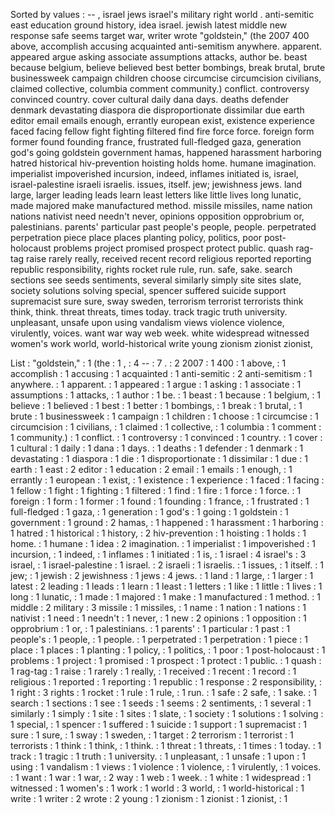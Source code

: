 Sorted by values :
-- , israel jews israel's military right world . anti-semitic east education ground history, idea israel. jewish latest middle new response safe seems target war, writer wrote "goldstein," (the 2007 400 above, accomplish accusing acquainted anti-semitism anywhere. apparent. appeared argue asking associate assumptions attacks, author be. beast because belgium, believe believed best better bombings, break brutal, brute businessweek campaign children choose circumcise circumcision civilians, claimed collective, columbia comment community.) conflict. controversy convinced country. cover cultural daily dana days. deaths defender denmark devastating diaspora die disproportionate dissimilar due earth editor email emails enough, errantly european exist, existence experience faced facing fellow fight fighting filtered find fire force force. foreign form former found founding france, frustrated full-fledged gaza, generation god's going goldstein government hamas, happened harassment harboring hatred historical hiv-prevention hoisting holds home. humane imagination. imperialist impoverished incursion, indeed, inflames initiated is, israel, israel-palestine israeli israelis. issues, itself. jew; jewishness jews. land large, larger leading leads learn least letters like little lives long lunatic, made majored make manufactured method. missile missiles, name nation nations nativist need needn't never, opinions opposition opprobrium or, palestinians. parents' particular past people's people, people. perpetrated perpetration piece place places planting policy, politics, poor post-holocaust problems project promised prospect protect public. quash rag-tag raise rarely really, received recent record religious reported reporting republic responsibility, rights rocket rule rule, run. safe, sake. search sections see seeds sentiments, several similarly simply site sites slate, society solutions solving special, spencer suffered suicide support supremacist sure sure, sway sweden, terrorism terrorist terrorists think think, think. threat threats, times today. track tragic truth university. unpleasant, unsafe upon using vandalism views violence violence, virulently, voices. want war way web week. white widespread witnessed women's work world, world-historical write young zionism zionist zionist, 

List :
"goldstein," : 1
(the : 1
, : 4
-- : 7
. : 2
2007 : 1
400 : 1
above, : 1
accomplish : 1
accusing : 1
acquainted : 1
anti-semitic : 2
anti-semitism : 1
anywhere. : 1
apparent. : 1
appeared : 1
argue : 1
asking : 1
associate : 1
assumptions : 1
attacks, : 1
author : 1
be. : 1
beast : 1
because : 1
belgium, : 1
believe : 1
believed : 1
best : 1
better : 1
bombings, : 1
break : 1
brutal, : 1
brute : 1
businessweek : 1
campaign : 1
children : 1
choose : 1
circumcise : 1
circumcision : 1
civilians, : 1
claimed : 1
collective, : 1
columbia : 1
comment : 1
community.) : 1
conflict. : 1
controversy : 1
convinced : 1
country. : 1
cover : 1
cultural : 1
daily : 1
dana : 1
days. : 1
deaths : 1
defender : 1
denmark : 1
devastating : 1
diaspora : 1
die : 1
disproportionate : 1
dissimilar : 1
due : 1
earth : 1
east : 2
editor : 1
education : 2
email : 1
emails : 1
enough, : 1
errantly : 1
european : 1
exist, : 1
existence : 1
experience : 1
faced : 1
facing : 1
fellow : 1
fight : 1
fighting : 1
filtered : 1
find : 1
fire : 1
force : 1
force. : 1
foreign : 1
form : 1
former : 1
found : 1
founding : 1
france, : 1
frustrated : 1
full-fledged : 1
gaza, : 1
generation : 1
god's : 1
going : 1
goldstein : 1
government : 1
ground : 2
hamas, : 1
happened : 1
harassment : 1
harboring : 1
hatred : 1
historical : 1
history, : 2
hiv-prevention : 1
hoisting : 1
holds : 1
home. : 1
humane : 1
idea : 2
imagination. : 1
imperialist : 1
impoverished : 1
incursion, : 1
indeed, : 1
inflames : 1
initiated : 1
is, : 1
israel : 4
israel's : 3
israel, : 1
israel-palestine : 1
israel. : 2
israeli : 1
israelis. : 1
issues, : 1
itself. : 1
jew; : 1
jewish : 2
jewishness : 1
jews : 4
jews. : 1
land : 1
large, : 1
larger : 1
latest : 2
leading : 1
leads : 1
learn : 1
least : 1
letters : 1
like : 1
little : 1
lives : 1
long : 1
lunatic, : 1
made : 1
majored : 1
make : 1
manufactured : 1
method. : 1
middle : 2
military : 3
missile : 1
missiles, : 1
name : 1
nation : 1
nations : 1
nativist : 1
need : 1
needn't : 1
never, : 1
new : 2
opinions : 1
opposition : 1
opprobrium : 1
or, : 1
palestinians. : 1
parents' : 1
particular : 1
past : 1
people's : 1
people, : 1
people. : 1
perpetrated : 1
perpetration : 1
piece : 1
place : 1
places : 1
planting : 1
policy, : 1
politics, : 1
poor : 1
post-holocaust : 1
problems : 1
project : 1
promised : 1
prospect : 1
protect : 1
public. : 1
quash : 1
rag-tag : 1
raise : 1
rarely : 1
really, : 1
received : 1
recent : 1
record : 1
religious : 1
reported : 1
reporting : 1
republic : 1
response : 2
responsibility, : 1
right : 3
rights : 1
rocket : 1
rule : 1
rule, : 1
run. : 1
safe : 2
safe, : 1
sake. : 1
search : 1
sections : 1
see : 1
seeds : 1
seems : 2
sentiments, : 1
several : 1
similarly : 1
simply : 1
site : 1
sites : 1
slate, : 1
society : 1
solutions : 1
solving : 1
special, : 1
spencer : 1
suffered : 1
suicide : 1
support : 1
supremacist : 1
sure : 1
sure, : 1
sway : 1
sweden, : 1
target : 2
terrorism : 1
terrorist : 1
terrorists : 1
think : 1
think, : 1
think. : 1
threat : 1
threats, : 1
times : 1
today. : 1
track : 1
tragic : 1
truth : 1
university. : 1
unpleasant, : 1
unsafe : 1
upon : 1
using : 1
vandalism : 1
views : 1
violence : 1
violence, : 1
virulently, : 1
voices. : 1
want : 1
war : 1
war, : 2
way : 1
web : 1
week. : 1
white : 1
widespread : 1
witnessed : 1
women's : 1
work : 1
world : 3
world, : 1
world-historical : 1
write : 1
writer : 2
wrote : 2
young : 1
zionism : 1
zionist : 1
zionist, : 1
